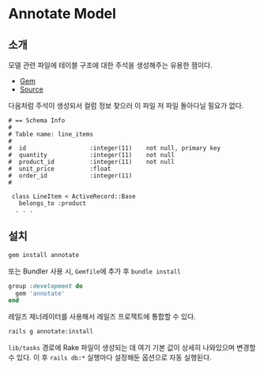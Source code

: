 # Annotate Model

## 소개

모델 관련 파일에 테이블 구조에 대한 주석을 생성해주는 유용한 잼이다.

* [Gem](https://rubygems.org/gems/annotate)
* [Source](https://github.com/ctran/annotate_models)

다음처럼 주석이 생성되서 컬럼 정보 찾으러 이 파일 저 파일 돌아다닐 필요가 없다.

```text
# == Schema Info
#
# Table name: line_items
#
#  id                  :integer(11)    not null, primary key
#  quantity            :integer(11)    not null
#  product_id          :integer(11)    not null
#  unit_price          :float
#  order_id            :integer(11)
#

 class LineItem < ActiveRecord::Base
   belongs_to :product
  . . .
```

## 설치

```bash
gem install annotate
```

또는 Bundler 사용 시, `Gemfile`에 추가 후 `bundle install`

```ruby
group :development do
  gem 'annotate'
end
```

레일즈 제너레이터를 사용해서 레일즈 프로젝트에 통합할 수 있다.

```bash
rails g annotate:install
```

`lib/tasks` 경로에 Rake 파일이 생성되는 데 여기 기본 값이 상세히 나와있으며 변경할 수 있다. 이 후 `rails db:*` 실행마다 설정해둔 옵션으로 자동 실행된다.

